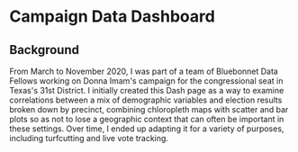 # Campaign Data Dashboard
## Background
From March to November 2020, I was part of a team of Bluebonnet Data Fellows working on Donna Imam's campaign for the congressional seat in Texas's 31st District. I initially created this Dash page as a way to examine correlations between a mix of demographic variables and election results broken down by precinct, combining chloropleth maps with scatter and bar plots so as not to lose a geographic context that can often be important in these settings. Over time, I ended up adapting it for a variety of purposes, including turfcutting and live vote tracking.
